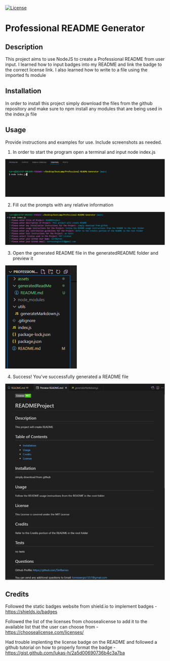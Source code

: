 [![License](https://img.shields.io/badge/License-Unlicense-brightgreen)](https://choosealicense.com/licenses/unlicense/)
# Professional README Generator

## Description

This project aims to use NodeJS to create a Professional README from user input. I learned how to input badges into my README and link the badge to the correct license link. I also learned how to write to a file using the imported fs module

## Installation

In order to install this project simply download the files from the github repository and make sure to npm install any modules that are being used in the index.js file

## Usage

Provide instructions and examples for use. Include screenshots as needed.

1. In order to start the program open a terminal and input node index.js 

![starting program](assets\images\1.PNG)

2. Fill out the prompts with any relative information 

![Fill prompts generated](assets\images\2.PNG)

3. Open the generated README file in the generatedREADME folder and preview it

![Find generated README file and open it](assets\images\3.PNG)

4. Success! You've successfully generated a README file

![Successfully created and opened README](assets\images\4.PNG)

## Credits

Followed the static badges website from shield.io to implement badges - https://shields.io/badges

Followed the list of the licenses from choosealicense to add it to the available list that the user can choose from - https://choosealicense.com/licenses/

Had trouble implenting the license badge on the README and followed a github tutorial on how to properly format the badge - https://gist.github.com/lukas-h/2a5d00690736b4c3a7ba
